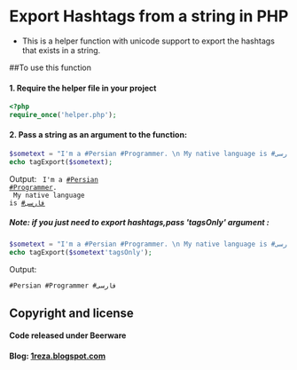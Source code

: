 Export Hashtags from a string in PHP
======================================
- This is a helper function with unicode support to export the hashtags that exists in a string.

##To use this function
#### 1. Require the helper file in your project
 ```php
<?php
require_once('helper.php'); 
```

#### 2. Pass a string as an argument to the function:
 ```php 
$sometext = "I'm a #Persian #Programmer. \n My native language is #فارسی";
echo tagExport($sometext); 
```  
 Output:
 <code>
 I'm a <a href="?lookfor=Persian">#Persian</a> <a href="?lookfor=Programmer">#Programmer</a>. <br> My native language is <a href="?lookfor=فارسی">#فارسی</a>
</code> 

##### Note: if you just need to export hashtags,pass 'tagsOnly' argument :
 ```php 
$sometext = "I'm a #Persian #Programmer. \n My native language is #فارسی";
echo tagExport($sometext'tagsOnly'); 
```  
 Output:
 ```html 
#Persian #Programmer #فارسی
```  

 

## Copyright and license
#### Code released under Beerware
#### Blog: <a href="http://1reza.blogspot.com/"> 1reza.blogspot.com </a>
